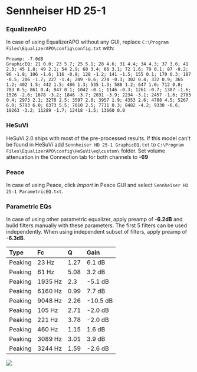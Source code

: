 # Sennheiser HD 25-1

### EqualizerAPO
In case of using EqualizerAPO without any GUI, replace `C:\Program Files\EqualizerAPO\config\config.txt`
with:
```
Preamp: -7.0dB
GraphicEQ: 21 0.0; 23 5.7; 25 5.1; 28 4.6; 31 4.4; 34 4.3; 37 3.6; 41 2.3; 45 1.8; 49 2.1; 54 2.9; 60 3.4; 66 3.1; 72 1.6; 79 0.1; 87 -0.2; 96 -1.8; 106 -1.6; 116 -0.9; 128 -1.2; 141 -1.5; 155 0.1; 170 0.3; 187 -0.5; 206 -1.7; 227 -1.4; 249 -0.6; 274 -0.3; 302 0.4; 332 0.9; 365 1.2; 402 1.5; 442 1.5; 486 1.3; 535 1.3; 588 1.2; 647 1.0; 712 0.8; 783 0.5; 861 0.4; 947 0.1; 1042 -0.1; 1146 -0.3; 1261 -0.7; 1387 -1.6; 1526 -2.6; 1678 -3.2; 1846 -3.7; 2031 -3.9; 2234 -3.1; 2457 -1.6; 2703 0.4; 2973 2.1; 3270 2.5; 3597 2.8; 3957 1.9; 4353 2.6; 4788 4.5; 5267 6.0; 5793 6.0; 6373 5.5; 7010 2.5; 7711 0.3; 8482 -4.2; 9330 -6.6; 10263 -3.2; 11289 -1.7; 12418 -1.5; 13660 0.0
```

### HeSuVi
HeSuVi 2.0 ships with most of the pre-processed results. If this model can't be found in HeSuVi add
`Sennheiser HD 25-1 GraphicEQ.txt` to `C:\Program Files\EqualizerAPO\config\HeSuVi\eq\custom\` folder.
Set volume attenuation in the Connection tab for both channels to **-69**

### Peace
In case of using Peace, click *Import* in Peace GUI and select `Sennheiser HD 25-1 ParametricEQ.txt`.

### Parametric EQs
In case of using other parametric equalizer, apply preamp of **-6.2dB** and build filters manually
with these parameters. The first 5 filters can be used independently.
When using independent subset of filters, apply preamp of **-6.3dB**.

| Type    | Fc      |    Q | Gain     |
|:--------|:--------|:-----|:---------|
| Peaking | 23 Hz   | 1.27 | 6.1 dB   |
| Peaking | 61 Hz   | 5.08 | 3.2 dB   |
| Peaking | 1935 Hz | 2.3  | -5.1 dB  |
| Peaking | 6160 Hz | 0.99 | 7.7 dB   |
| Peaking | 9048 Hz | 2.26 | -10.5 dB |
| Peaking | 105 Hz  | 2.71 | -2.0 dB  |
| Peaking | 221 Hz  | 3.78 | -2.0 dB  |
| Peaking | 460 Hz  | 1.15 | 1.6 dB   |
| Peaking | 3089 Hz | 3.01 | 3.9 dB   |
| Peaking | 3244 Hz | 1.59 | -2.6 dB  |

![](https://raw.githubusercontent.com/jaakkopasanen/AutoEq/master/results/headphonecom/sbaf-serious/Sennheiser%20HD%2025-1/Sennheiser%20HD%2025-1.png)